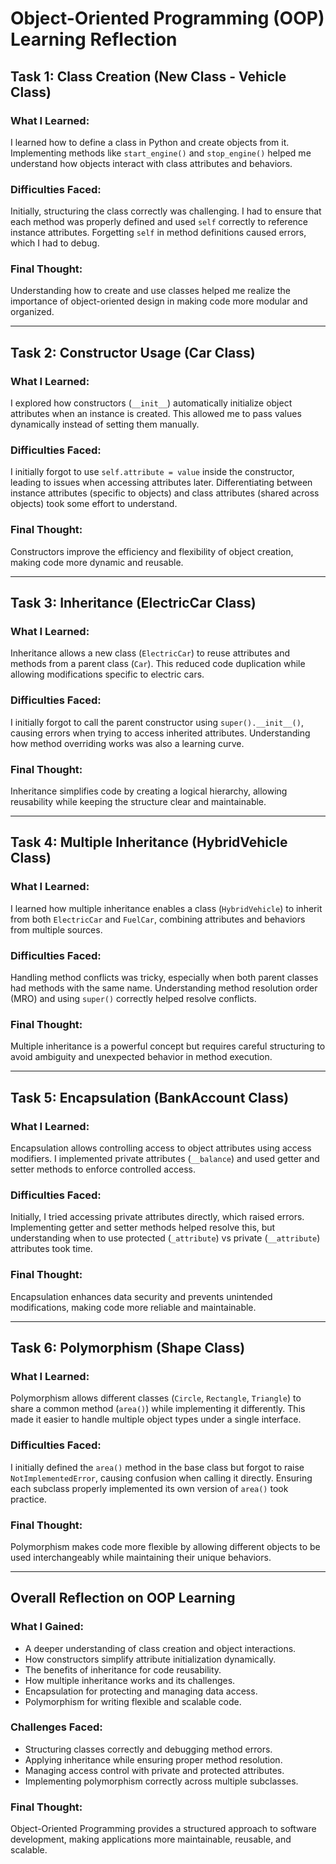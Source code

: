 # Object-Oriented Programming (OOP) Learning Reflection  

## Task 1: Class Creation (New Class - Vehicle Class)  

### What I Learned:  
I learned how to define a class in Python and create objects from it. Implementing methods like `start_engine()` and `stop_engine()` helped me understand how objects interact with class attributes and behaviors.  

### Difficulties Faced:  
Initially, structuring the class correctly was challenging. I had to ensure that each method was properly defined and used `self` correctly to reference instance attributes. Forgetting `self` in method definitions caused errors, which I had to debug.  

### Final Thought:  
Understanding how to create and use classes helped me realize the importance of object-oriented design in making code more modular and organized.  

---

## Task 2: Constructor Usage (Car Class)  

### What I Learned:  
I explored how constructors (`__init__`) automatically initialize object attributes when an instance is created. This allowed me to pass values dynamically instead of setting them manually.  

### Difficulties Faced:  
I initially forgot to use `self.attribute = value` inside the constructor, leading to issues when accessing attributes later. Differentiating between instance attributes (specific to objects) and class attributes (shared across objects) took some effort to understand.  

### Final Thought:  
Constructors improve the efficiency and flexibility of object creation, making code more dynamic and reusable.  

---

## Task 3: Inheritance (ElectricCar Class)  

### What I Learned:  
Inheritance allows a new class (`ElectricCar`) to reuse attributes and methods from a parent class (`Car`). This reduced code duplication while allowing modifications specific to electric cars.  

### Difficulties Faced:  
I initially forgot to call the parent constructor using `super().__init__()`, causing errors when trying to access inherited attributes. Understanding how method overriding works was also a learning curve.  

### Final Thought:  
Inheritance simplifies code by creating a logical hierarchy, allowing reusability while keeping the structure clear and maintainable.  

---

## Task 4: Multiple Inheritance (HybridVehicle Class)  

### What I Learned:  
I learned how multiple inheritance enables a class (`HybridVehicle`) to inherit from both `ElectricCar` and `FuelCar`, combining attributes and behaviors from multiple sources.  

### Difficulties Faced:  
Handling method conflicts was tricky, especially when both parent classes had methods with the same name. Understanding method resolution order (MRO) and using `super()` correctly helped resolve conflicts.  

### Final Thought:  
Multiple inheritance is a powerful concept but requires careful structuring to avoid ambiguity and unexpected behavior in method execution.  

---

## Task 5: Encapsulation (BankAccount Class)  

### What I Learned:  
Encapsulation allows controlling access to object attributes using access modifiers. I implemented private attributes (`__balance`) and used getter and setter methods to enforce controlled access.  

### Difficulties Faced:  
Initially, I tried accessing private attributes directly, which raised errors. Implementing getter and setter methods helped resolve this, but understanding when to use protected (`_attribute`) vs private (`__attribute`) attributes took time.  

### Final Thought:  
Encapsulation enhances data security and prevents unintended modifications, making code more reliable and maintainable.  

---

## Task 6: Polymorphism (Shape Class)  

### What I Learned:  
Polymorphism allows different classes (`Circle`, `Rectangle`, `Triangle`) to share a common method (`area()`) while implementing it differently. This made it easier to handle multiple object types under a single interface.  

### Difficulties Faced:  
I initially defined the `area()` method in the base class but forgot to raise `NotImplementedError`, causing confusion when calling it directly. Ensuring each subclass properly implemented its own version of `area()` took practice.  

### Final Thought:  
Polymorphism makes code more flexible by allowing different objects to be used interchangeably while maintaining their unique behaviors.  

---

## Overall Reflection on OOP Learning  

### What I Gained:  
- A deeper understanding of class creation and object interactions.  
- How constructors simplify attribute initialization dynamically.  
- The benefits of inheritance for code reusability.  
- How multiple inheritance works and its challenges.  
- Encapsulation for protecting and managing data access.  
- Polymorphism for writing flexible and scalable code.  

### Challenges Faced:  
- Structuring classes correctly and debugging method errors.  
- Applying inheritance while ensuring proper method resolution.  
- Managing access control with private and protected attributes.  
- Implementing polymorphism correctly across multiple subclasses.  

### Final Thought:  
Object-Oriented Programming provides a structured approach to software development, making applications more maintainable, reusable, and scalable.
